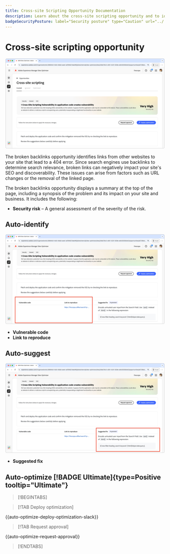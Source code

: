 ```yaml
---
title: Cross-site Scripting Opportunity Documentation
description: Learn about the cross-site scripting opportunity and to identify and fix site security vulnerabilities.
badgeSecurityPosture: label="Security posture" type="Caution" url="../../opportunity-types/security-posture.md" tooltip="Security posture"
---
```


# Cross-site scripting opportunity

![Cross-site opportunity](./assets/cross-site-scripting/hero.png)

The broken backlinks opportunity identifies links from other websites to your site that lead to a 404 error. Since search engines use backlinks to determine search relevance, broken links can negatively impact your site's SEO and discoverability. These issues can arise from factors such as URL changes or the removal of the linked page.

The broken backlinks opportunity displays a summary at the top of the page, including a synopsis of the problem and its impact on your site and business. It includes the following:

* **Security risk** – A general assessment of the severity of the risk.

## Auto-identify

![Auto-identify Cross-site opportunity](./assets/cross-site-scripting/auto-identify.png) 

* **Vulnerable code** 
* **Link to reproduce**

## Auto-suggest

![Auto-suggest Cross-site opportunity](./assets/cross-site-scripting/auto-suggest.png)

* **Suggested fix** 

## Auto-optimize [!BADGE Ultimate]{type=Positive tooltip="Ultimate"}



>[!BEGINTABS]

>[!TAB Deploy optimization]

{{auto-optimize-deploy-optimization-slack}}

>[!TAB Request approval]

{{auto-optimize-request-approval}}

>[!ENDTABS]
